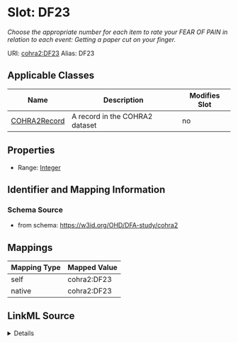 

# Slot: DF23 


_Choose the appropriate number for each item to rate your FEAR OF PAIN in relation to each event: Getting a paper cut on your finger._





URI: [cohra2:DF23](https://w3id.org/OHD/DFA-study/cohra2/DF23)
Alias: DF23

<!-- no inheritance hierarchy -->





## Applicable Classes

| Name | Description | Modifies Slot |
| --- | --- | --- |
| [COHRA2Record](COHRA2Record.md) | A record in the COHRA2 dataset |  no  |







## Properties

* Range: [Integer](Integer.md)





## Identifier and Mapping Information







### Schema Source


* from schema: https://w3id.org/OHD/DFA-study/cohra2




## Mappings

| Mapping Type | Mapped Value |
| ---  | ---  |
| self | cohra2:DF23 |
| native | cohra2:DF23 |




## LinkML Source

<details>
```yaml
name: DF23
description: 'Choose the appropriate number for each item to rate your FEAR OF PAIN
  in relation to each event: Getting a paper cut on your finger.'
from_schema: https://w3id.org/OHD/DFA-study/cohra2
rank: 1000
alias: DF23
domain_of:
- COHRA2Record
range: integer

```
</details>